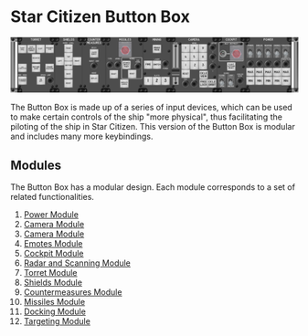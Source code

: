 # Star Citizen Button Box

![Star Citizen Buttom Box](images/StarCitizen_ButtomBox_602x12mm.png)

The Button Box is made up of a series of input devices, which can be used to
make certain controls of the ship "more physical", thus facilitating the
piloting of the ship in Star Citizen. This version of the Button Box is modular
and  includes many more keybindings.

## Modules

The Button Box has a modular design. Each module corresponds to a set of related
functionalities.

1. [Power Module](modules/PowerModule/notes-es.md)
1. [Camera Module](modules/CameraModule/notes-es.md)
1. [Camera Module](modules/CameraModule/notes-es.md)
1. [Emotes Module](modules/EmotesModule/notes-es.md)
1. [Cockpit Module](modules/CockpitModule/notes-es.md)
1. [Radar and Scanning Module](modules/RadarScanningModule/notes-es.md)
1. [Torret Module](modules/TorretModule/notes-es.md)
1. [Shields Module](modules/ShieldsModule/notes-es.md)
1. [Countermeasures Module](modules/CountermeasuresModule/notes-es.md)
1. [Missiles Module](modules/MissilesModule/notes-es.md)
1. [Docking Module](modules/DockingModule/README.md)
1. [Targeting Module](modules/TargetingModule/notes-es.md)
